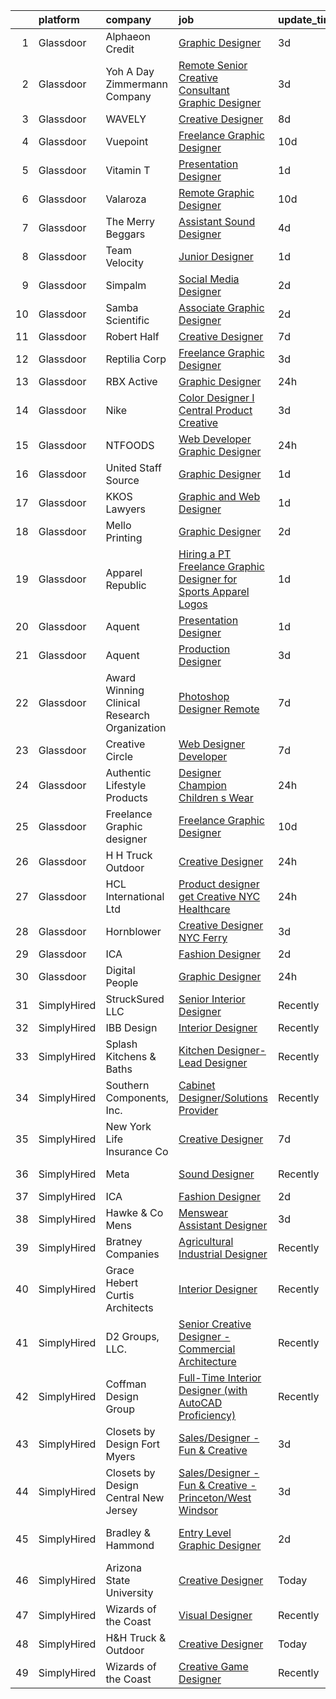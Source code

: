 

|    | platform    | company                                      | job                                                                                                                                                                                                                                                                                                                                                                                                                                                                                                                                                                                                                                                                                                                                                                                                                                                                                                                        | update_time   | location                   |
|---:|:------------|:---------------------------------------------|:---------------------------------------------------------------------------------------------------------------------------------------------------------------------------------------------------------------------------------------------------------------------------------------------------------------------------------------------------------------------------------------------------------------------------------------------------------------------------------------------------------------------------------------------------------------------------------------------------------------------------------------------------------------------------------------------------------------------------------------------------------------------------------------------------------------------------------------------------------------------------------------------------------------------------|:--------------|:---------------------------|
|  1 | Glassdoor   | Alphaeon Credit                              | [Graphic Designer](https://www.glassdoor.com/partner/jobListing.htm?pos=110&ao=1110586&s=58&guid=000001836e4a27c39b742d25424f981a&src=GD_JOB_AD&t=SR&vt=w&ea=1&cs=1_76259379&cb=1664002697527&jobListingId=1008151102778&cpc=654405A9B1E0A9F5&jrtk=3-0-1gdn4k9v0m6oq801-1gdn4k9vgg4ek800-abcd5ecee57e47db--6NYlbfkN0BnrYInERJ5Dx43upzuCJT-nQFJR1QZO1CzI9s0vUeUfJZWnSVwM6sTMepdAUS1r-9wI9vl2Ek6oP4dSSjjvie65ySAeIg1e3HzzAQLY8ZWgdJ6a5iEeQCfPiomXysthzUx8llpKf_VXs7LF-k3ViVgUgdRJd4MlhboPWphQFXeypCOREIRtirE0vFZV2gl14mGDg4Z0hoYk85kXMyqQcIU5VyA33aaiNcMp-Q6jlHrqI1Dy6sHLk9gH08EUfvEQNMApi_FRNcI6ZsYTH81Ng9_dUv6k8zXGTLCbugare_DR1yJLHaA-zyT7pEd3sTLeXGNjEHrUlNjh_s-HWxOzIgonS7uZiefo7Uh0Enp065UqCUSj0MpzMt9As5frG9_f5v-EJgS-v1ZBce5Z1Nb8EGzAlYXnoxaFvKWDkmCS65sHboI6-ARfrHIqCU8jD1yK_5bHQHx7861QXRgb1mgMBRyQHVt1oXm3jMx1LGeB8UX-V5DRYdrbZ9_cO33yayN2xI%3D)                                                                  | 3d            | Remote                     |
|  2 | Glassdoor   | Yoh  A Day   Zimmermann Company              | [Remote   Senior Creative Consultant   Graphic Designer](https://www.glassdoor.com/partner/jobListing.htm?pos=119&ao=1110586&s=58&guid=000001836e4a27c39b742d25424f981a&src=GD_JOB_AD&t=SR&vt=w&ea=1&cs=1_3c064007&cb=1664002697528&jobListingId=1008151880610&cpc=1CBFC3E34E2A31FF&jrtk=3-0-1gdn4k9v0m6oq801-1gdn4k9vgg4ek800-61194d1946350c59--6NYlbfkN0Ae6Qmv8rNb3d5rEsMPL_plhvilYeiJERi7JqghURwQ9bm7MqXbBAiykq53oyuhTfuPYlFhF8X6HgwUoDGD5iKS4fjS8TWcE70hAqwUpJTB_osxRYZdE8qLbHwYCLVKa0Gde-vuAU9X0tJ7h4cMg25Wo5UlslE5_CfpadBdrIqtpJ8zLxfAXfRKk-97YzxhbsyucQjlqMSxfmb36TlGHu_oGlHFpgnfXnF10OuSbDAmxpL5Y-mo7rfOFl4yxpOFdPapYmg5s9ch_Q88edsj-fjcI3DcamRqQiOjcVuIy6RdB3A5rssSAnyfztYREal0abXNru4OjijoxCqHYu-3_v_Mul4X14H4ezYeVfmlJgVULmlNe24nZGyJ4sLSW59S-6wjFcC5JRThRq2hc7x0wJDQkxaW3V2YeLXJe6n6aXMFZMfPjuJ5pS1VEwt6h2EX6AjmflQAvAihwe0QCJGKA8uDi55HJa3tKybba1MbI1B2sXo4KgXVUpyB)                                          | 3d            | Davidson, NC               |
|  3 | Glassdoor   | WAVELY                                       | [Creative Designer](https://www.glassdoor.com/partner/jobListing.htm?pos=108&ao=1110586&s=58&guid=000001836e4a27c39b742d25424f981a&src=GD_JOB_AD&t=SR&vt=w&ea=1&cs=1_98a27c6c&cb=1664002697527&jobListingId=1008142625068&cpc=280AB1FAEDD8D536&jrtk=3-0-1gdn4k9v0m6oq801-1gdn4k9vgg4ek800-737676f5c0154e20--6NYlbfkN0CFsUkZ6y3FSz-mlD6L7ejB8QaNpXOZA9zECJrBSE1jTBuhyi8Ho6Z4rULrzApPUifffnvidq19erh0reHKuG2LGc-PaRBg9_M0nqUEoXY92QLSLCyvHryPIiTvUUp5E52ygbl_J0t6Wlvg8176ui6xWQB72LXkP3TfZk74oz6EzRA-RHxjNBNckmwEB7dQDsUM4cUyyiPBwwhrnC3KlF4IDYp0v9_rNFMuihDOSBeiwSAH_sRxRA9wogV83b2esJhK2-GKTL20tOQD52J6Z94o62k_MyPXDU67zxH5PlsLkQGWt_Kf17yMLXuLxq1xumrbFZJOjgUnVtqtPzikFJ5v-UKdGrakE0WNLFaXsZf0An_zLCKlPj5OwW4hMhR33Daj62Tkj9mvRPxSXSFveQQwTscAvigw2MiAMy4_KYrAUWT2RzouZZRjguSMhT6SYFhXNRL3Ho03Vn4qRCloOt_VlUGZVJ3mG1yUg24fRzuGPcnO4xoTJ8VIQY7Xxx2RquXycefYzkIUUg%3D%3D)                                                   | 8d            | Palo Alto, CA              |
|  4 | Glassdoor   | Vuepoint                                     | [Freelance Graphic Designer](https://www.glassdoor.com/partner/jobListing.htm?pos=128&ao=1136043&s=58&guid=000001836e4a27c39b742d25424f981a&src=GD_JOB_AD&t=SR&vt=w&ea=1&cs=1_cf8eaa0a&cb=1664002697529&jobListingId=1008136844147&jrtk=3-0-1gdn4k9v0m6oq801-1gdn4k9vgg4ek800-1eaf2573db7a36bf-)                                                                                                                                                                                                                                                                                                                                                                                                                                                                                                                                                                                                                           | 10d           | Remote                     |
|  5 | Glassdoor   | Vitamin T                                    | [Presentation Designer](https://www.glassdoor.com/partner/jobListing.htm?pos=117&ao=1110586&s=58&guid=000001836e4a27c39b742d25424f981a&src=GD_JOB_AD&t=SR&vt=w&cs=1_47edada5&cb=1664002697528&jobListingId=1008157089997&cpc=F41FEAB56D215062&jrtk=3-0-1gdn4k9v0m6oq801-1gdn4k9vgg4ek800-88ad136f7768b99c--6NYlbfkN0DMrcEu7yrtATojKJA7cEzGQ3FdRGWLh0CZQInL4ECGI6k5tN82kdM0OKoro5eXmjoLzNe9gkEIrgTKY1E3bSTIM3ovJvv87yNKFO9HMFtQk3_CWubqNFgbT3tcq5jdSgIn5zfJypJ9INedF8YYdrfsmDZp4RHJ0HciHXk9O-fuWmKH6MrpJD3XT06tINw2qo_WXY3YglMM34D8pITGNFkv-GkLfw7LrXPxKtjXW1jdNMdl2DWLZ7bdzVbeMGZ8DhGDEUVyMoQWXrKjwE012MOxcmLFvdlm65uu_sjNPCVVSl1cDkG9jnYydVgtPVa806JKKLBtfZwqyIkFUtyBen3YyV9QVI4bp7iMiXlgYQnpfEYJPiG__m9k6g5Oy-oMaTsTISx9tjLkmZ0qdqsONHtbMz0GbiiLJ2do5ORWK8t35ziXV9DrnPBIQngs0rutKkE3X-kBFxRqdhlZwKtNAL2OSujqJUyJyqTYm6jmghPyGA%3D%3D)                                                                                    | 1d            | Remote                     |
|  6 | Glassdoor   | Valaroza                                     | [Remote Graphic Designer](https://www.glassdoor.com/partner/jobListing.htm?pos=104&ao=1110586&s=58&guid=000001836e4a27c39b742d25424f981a&src=GD_JOB_AD&t=SR&vt=w&ea=1&cs=1_1ca75ab3&cb=1664002697527&jobListingId=1008137095936&cpc=8795CF9063CD573D&jrtk=3-0-1gdn4k9v0m6oq801-1gdn4k9vgg4ek800-739c9d6a71a72283--6NYlbfkN0AtR68e5gWpPxoovZgA7Udo-dcymoK0NpHFMpIgh7LYz-pALWxTaWXT-7nX6wHhEykZksmTZ5JhukyEdmiwSHwtQSTcNlpGPnpfI2cuG4LXi6WsDZ_TSUR9qkC-NbKGV2ocO6SwTVsqb7RocpBRdKx9nQofAPWA0z0YUS-MicLQY3jgsOcE-GQkrx9SQBB4eBPCJ6BT9CoLUnXEFL6AfnJNuv6YMOjVYhoFgwXWHNMo9p0t-d0k1mSJ5J10ucRz9mkwCvqnD2NAPxh3oV0YMxNhoQHZfB5mzhCi5Epc_KyaGNCt0zXrKw1Xe6eyL7tlaCWnYK4NaSBeSgHgl9FBdHjodkbnAZq96PJJJAO0tobtxQXzQREGclrMhB3yQRYEQYV948fUElg5_aj6NRL2kH-pOPgT4No5kieW-Ra4Jm8hIHXLtkgCxPdmeva98D-W_ASwEBLPtTWqThDwNVSJ5EMr9PJnWX48B5kNE4-2n7mwP1_Vt7dl9LV_L1ZJ_8o8_zw%3D)                                                           | 10d           | Remote                     |
|  7 | Glassdoor   | The Merry Beggars                            | [Assistant Sound Designer](https://www.glassdoor.com/partner/jobListing.htm?pos=103&ao=1110586&s=58&guid=000001836e4a27c39b742d25424f981a&src=GD_JOB_AD&t=SR&vt=w&ea=1&cs=1_cedf3315&cb=1664002697527&jobListingId=1008149306143&cpc=F41FEAB56D215062&jrtk=3-0-1gdn4k9v0m6oq801-1gdn4k9vgg4ek800-04f00acba78acd55--6NYlbfkN0BBGG9LMNqL16EzDx9S3nKk4b6IwprgSJginr0DZD_oW3LpRtTNiygcE9IfHm5Gb9slpjT-UzFBGnIkfkE5vHD__58gsgAsgjAKlwWhzdKilxMWIOFSNG73XbKSiSbhgd5gieRThxTsLn8DF-uisYywGFmbEBQQBOKMw59W_wQHg9VqHqJ83qLbDEY5qqWKt8r2W7oREyQ_3ilsJWHyD3booSw4Sgqhjl1rmEUGrAjM7aWGn55bCkjEO9FbM4t6hrhGHgsCDPf6-KUAK2E4giBWobdGA2RUDeuUmhTD-h5qCsciSp5t3X_aNYS6u8Wnm6c3OfItSFqjABIZ3oNRbUERh0tOK5HqBmE9SvxAKcq_R0h9I4PeUKxLsgOo4lUoi7JlzlRWbyvxMhmmKbCjKl--lvsBXLGH8eYHKWIDe9c6DIJuBjByB_z18bLfGR3krhWTqni0MUBcdph4wLO-f3G6MmSXDPVuB7KCNJnC-AKjlUMBwIbUp01zLoKQq1pGTJo%3D)                                                          | 4d            | Remote                     |
|  8 | Glassdoor   | Team Velocity                                | [Junior Designer](https://www.glassdoor.com/partner/jobListing.htm?pos=125&ao=1136043&s=58&guid=000001836e4a27c39b742d25424f981a&src=GD_JOB_AD&t=SR&vt=w&ea=1&cs=1_79e2ee5d&cb=1664002697529&jobListingId=1008156664488&jrtk=3-0-1gdn4k9v0m6oq801-1gdn4k9vgg4ek800-158a96fec4a60011-)                                                                                                                                                                                                                                                                                                                                                                                                                                                                                                                                                                                                                                      | 1d            | Remote                     |
|  9 | Glassdoor   | Simpalm                                      | [Social Media Designer](https://www.glassdoor.com/partner/jobListing.htm?pos=120&ao=1110586&s=58&guid=000001836e4a27c39b742d25424f981a&src=GD_JOB_AD&t=SR&vt=w&cs=1_5afdd81a&cb=1664002697528&jobListingId=1008154093263&cpc=6FC5BA77C9A4CD78&jrtk=3-0-1gdn4k9v0m6oq801-1gdn4k9vgg4ek800-8033258d13b4f54a--6NYlbfkN0A5_CZTeAtz3kOtxEKT8EXy2wheS-5sh6-eDUvXGvBqHzlUF1AGTlUbyxKlbFF4E844SRTgHgMPu8KJtz7DIOuGXCAcIho7mbP7KiJebUZzKecYbHnXPLSweYvdGDLdpDb2yy11XeJIXAKSpb7xy560AiPtZ5llt2zy-ZvAJzCHgIXGJgSBQ_bS5uk6IPZjWJFBRtlX8gi46N65iyA2-gOk4bI156FZ5QoWQjxsHmvBOgmhDcKRI5d8rsoC37_Rmgt3qmZgPy5yRBGgO_HcMd1NHRACRl-HaghBsQJu8PN_AKDU8PSgaOxhPpdru4KO4Rpens0ODiQG8ZAG8Icvy3vCGZ4UuiyfmhZkzpjyUNv1htWh2HzhzwqHP-GzkOA4nM7b30kG_ZRih1OKAiyRMBNxZsclQ8hLLVVa4dGEwoO8EFLbosg2s2OZAjmgainQGV9h7c779Z-Jrj_3yWwk1Xgs2Wot4pTrCrdcmvmnIeLRalolUzkn3aHIglV3_00OWkumBAjccoobyF6qBrzM9dGOJZxgSPq7CWtk0abFvQdeG-36zvAUvqLz8BPt51jw1Mw%3D)  | 2d            | Remote                     |
| 10 | Glassdoor   | Samba Scientific                             | [Associate Graphic Designer](https://www.glassdoor.com/partner/jobListing.htm?pos=111&ao=1110586&s=58&guid=000001836e4a27c39b742d25424f981a&src=GD_JOB_AD&t=SR&vt=w&ea=1&cs=1_80caf309&cb=1664002697528&jobListingId=1008153758790&cpc=32EE424DE2B657EB&jrtk=3-0-1gdn4k9v0m6oq801-1gdn4k9vgg4ek800-122a8512618058d8--6NYlbfkN0B9r7Yfsmq1dEg5bJrWknERXzKBmO7UocWnp6Z50Xo8NzPq1eoKgHtnu-tYQIQxm2o_SrCwhlZdubjbRM-cBYG7X7k1MBmrVfR3OmyNLCl5MwVu7zlCd8Daf3sGi5GObRcLDgfINdOCMKivG9hACyrgIVx1_4TkBt7CqWI-cv3e6gfYqTMq0Jda98cvSBaY_z7GMyWTNEW3u-T76OcsJonHW5vM-4i9c5qHxnS08P28nFQP860V0as6lrtCvAh2NjqvALLauuk-P2BirjHmg04Cohi1P9XNfw85aw8Pc8o_v78WaFAndM9HU8pEANHEHEUczpAfwh7dOYlix6BmMP4HjR_5WX2w91qKDK_48HEE5wXUq63V59U-B9vM3nnlmyLkvXIe8PQn3-4f3a2TC3JT0Y7S6m-79_QAsIEuxxC1C9691H-1VDXZlwpAx7qAWjjCfYV_fZ4NUJTX9e8Kxg-jmjjI5RSO6EJhpRr4-aI8tSzzdKwKbQM-fvCX4AX06yxPlivMeqiZIA%3D%3D)                                          | 2d            | Remote                     |
| 11 | Glassdoor   | Robert Half                                  | [Creative Designer](https://www.glassdoor.com/partner/jobListing.htm?pos=118&ao=1110586&s=58&guid=000001836e4a27c39b742d25424f981a&src=GD_JOB_AD&t=SR&vt=w&ea=1&cs=1_e8509f5f&cb=1664002697528&jobListingId=1008145465086&cpc=FA84DF7EA1EC2398&jrtk=3-0-1gdn4k9v0m6oq801-1gdn4k9vgg4ek800-dd9eb1a10e487358--6NYlbfkN0CpzDdaQkua3np5pkmj49lKioZwmwxQ-yx5plwbYmV_My3ZZxK2JCK7y7YJJGYa-f5aOOQ1xL93J6HykvCjSRdpge20ISzulRd3OVaupE7j4p2G_Ol_Wtu8UwbdzWWCPJ1cvV2jPKjUmtA-PoEijgl_sIEe14uQBhH9KdIn0EfHgDB7OWE3RJORiCyK5KnMpAxiLU-hds6P3nk_ry7ieYEC2cNKn-uKnEIZknmOzglq7aoPOF6spHef0wADBX2S0KHtnxPzrCXxrULv7cWxDRPKd-Csgo1awVUyZuMAQ745Jdl0vv2TPHTnDDpeZ9AzxJnJz37p14mBOx2brcCZIZ6pGd5oXrPTOjxT1Pyso7VlZQfOTTpcU_r16kEsjXD6auCOkFGZ4an7XjqXD0tPR3qerzqRRnUo6rigAndhBTwbbGGUPVumsxnDNLyvzJZPqawDUK5-zAnWWpUXcbfU2dTIfxFoF0kk0Eo4zvhz73CCkpJCEHn8x9YElFgqLgaiN84V8WihFhrjCCAfyl0yl7vVm1T3heHJf63fgYRqgW4V28tmLkYjQCxvc0zHzI_asMs%3D) | 7d            | Duluth, GA                 |
| 12 | Glassdoor   | Reptilia Corp                                | [Freelance Graphic Designer](https://www.glassdoor.com/partner/jobListing.htm?pos=107&ao=1110586&s=58&guid=000001836e4a27c39b742d25424f981a&src=GD_JOB_AD&t=SR&vt=w&ea=1&cs=1_cda44e06&cb=1664002697527&jobListingId=1008151622516&cpc=6A22310A23505C64&jrtk=3-0-1gdn4k9v0m6oq801-1gdn4k9vgg4ek800-798b90cfdda044eb--6NYlbfkN0Dx3r3E47sSe5bB3PIy1uzBZvlB7xy2NhfhZMlxQTsxrAM8lLPxNGOO8SMxMs4WxP4ak8ZL86YV04VhKm7n4N9MZbw_W744X1YKNyFx9KSLIVBN4rzDRrLQH2pHpabi4vD_pGBGVCJwFYEpR5hpQG0514znZFrG3fUa4HO9GcDdlUcjgdqCpkGcmXIMSeaEFKl5TRutGkxJIpQEBH9uxMHocPMwsyX8FerJIpMYNlg9-Uk8wWGWr2gEazJ8wihJ1MB0NRgCn5dVjtXaZZkg-CYfiayUmRj_axJ3h4ElXFt2uqUDpzkOebY_v9wtXugppOuvRGWmFGzh7_bknUlsb2hHC7xn6G46MjmdrblnR2ST4JlV2KqYMM-LKvdVKKyztkIAkd9Kyi44qFolk_mr5fWJDmr7OdHxyBhWdQE96WXdk_LcNnGmivjVSs-gI5v4xIiIiln32mdxSG0lrDwlf-GVriNDKe-QTpgWd7JowikOGc2KReM7zHO-B7V7KGinGg7d0ecKUKT25g%3D%3D)                                          | 3d            | Hillsborough, NC           |
| 13 | Glassdoor   | RBX Active                                   | [Graphic Designer](https://www.glassdoor.com/partner/jobListing.htm?pos=109&ao=1110586&s=58&guid=000001836e4a27c39b742d25424f981a&src=GD_JOB_AD&t=SR&vt=w&ea=1&cs=1_eabbe051&cb=1664002697527&jobListingId=1008158214548&cpc=F17331D9BECC482A&jrtk=3-0-1gdn4k9v0m6oq801-1gdn4k9vgg4ek800-11ee68c78bc4dabb--6NYlbfkN0AZvhOkyAhBdk5de4Z0mdPYLhvhL4eVWkjtXgH2Go7PuB2PCcyCTWBkulzMGXqeyC5CCXnzDcknSTuJ9_8HCnmOl_vHzSr-Lg9bH_6uhCpGsu5kyviSmhYY6rJouBs_btzlMoGvwqknmPRYlPqt2dwM3_R2H92pL22H6jUfJyUun9SK_MO3CpX83xMvNLc-ypvC346s0oo6pG6HryD2L4kbZikCWZmJRk0E4fy4trOcOiCgp0d-01aalu2u9xtPEwmC6NDZxaNkQ5CXje9Xf0n80c-9w7T7FW_0i1ZuPW3tR3738N8KrqJ6cXSOpU8Z-gRIWELAISJf4gedFrdXMWU6vuvR9Fm_x31d8BqGiGj-vvWDDowuxA9HEGlkwq_6f8TPoyrn7G3EPD9Fw4_ji50Ajl5bWit3k79Zwc-Xb0M65UkZkGnwnX5Cgxiv8GpCuGVxpLEQx_HqDERaImcebnA1Ahz5Lsa3M2nRCb1FLonIk92EWL0J03HWO1gcReWfFC-3XeM5IOk5lA%3D%3D)                                                    | 24h           | Remote                     |
| 14 | Glassdoor   | Nike                                         | [Color Designer I  Central Product Creative](https://www.glassdoor.com/partner/jobListing.htm?pos=129&ao=1136043&s=58&guid=000001836e4a27c39b742d25424f981a&src=GD_JOB_AD&t=SR&vt=w&cs=1_a456dd53&cb=1664002697529&jobListingId=1008152116918&jrtk=3-0-1gdn4k9v0m6oq801-1gdn4k9vgg4ek800-7474620be67fff35-)                                                                                                                                                                                                                                                                                                                                                                                                                                                                                                                                                                                                                | 3d            | Beaverton, OR              |
| 15 | Glassdoor   | NTFOODS                                      | [Web Developer Graphic Designer](https://www.glassdoor.com/partner/jobListing.htm?pos=114&ao=1110586&s=58&guid=000001836e4a27c39b742d25424f981a&src=GD_JOB_AD&t=SR&vt=w&ea=1&cs=1_adcc7689&cb=1664002697528&jobListingId=1008158473502&cpc=F41FEAB56D215062&jrtk=3-0-1gdn4k9v0m6oq801-1gdn4k9vgg4ek800-fe38243d77069748--6NYlbfkN0AdfXZJl0GGXUSalzVGUWVSLKSqBOtgqDvQLIDRjNDC3sXSD2pGaliFmJwsem2D-NEY6zdgv8Vut9ykzrzubb2RSXGbFBr2vSgQTa8WgPxDwYq6Wpsix0WuVBWG_wAift98Al_YAJFUCfIX4perZgCFJ92WXvPYwrdPuM7VE_DVa2q313uR2JO5oCn_BB-Lv70eciT9V7MaPEKb95zBXEj3RvWx8H6hvlJTgtdNxk1cP_K8k6ngdZSgF9gjO8-hyCxgODA4ugtwJmR-FR9wD2XBJ1FuafRBtCVUwVCO3urFutjdsSRZc8vsKEOYhj50ACVVz83D2JytdF1WFYGyVOKa1G-fbrdzOmN3NUyB7l1l0-wqESBfjPkf8mGo6IJo_dNGtmz--COwvc4aI0BdFEuLUzFG_9fhwi_iBn_5loCf-n3UNcAQ56_nkADsVyA65NVcO_u--GHkgtfb7ap31txHbyRa91PkV1KL4qhY61ynMg2nwQ2g8pYRagMkgsT1z6E%3D)                                                    | 24h           | Remote                     |
| 16 | Glassdoor   | United Staff Source                          | [Graphic Designer](https://www.glassdoor.com/partner/jobListing.htm?pos=127&ao=1136043&s=58&guid=000001836e4a27c39b742d25424f981a&src=GD_JOB_AD&t=SR&vt=w&ea=1&cs=1_06d63660&cb=1664002697529&jobListingId=1008156991757&jrtk=3-0-1gdn4k9v0m6oq801-1gdn4k9vgg4ek800-40e59f1ebebe8011-)                                                                                                                                                                                                                                                                                                                                                                                                                                                                                                                                                                                                                                     | 1d            | Remote                     |
| 17 | Glassdoor   | KKOS Lawyers                                 | [Graphic and Web Designer](https://www.glassdoor.com/partner/jobListing.htm?pos=105&ao=1110586&s=58&guid=000001836e4a27c39b742d25424f981a&src=GD_JOB_AD&t=SR&vt=w&ea=1&cs=1_4f6985ea&cb=1664002697527&jobListingId=1008156708962&cpc=275B60D2C545FCD5&jrtk=3-0-1gdn4k9v0m6oq801-1gdn4k9vgg4ek800-0051b1f320cd5879--6NYlbfkN0Af7IH--f52cTUDwFMUanxXcd3NiV5wYJyzlyk1G5yREQF66bFL11wAMJVeZaPZgSlG7MkKBiwwk7ZmpbrlzA2qPHqMBl7J-qVvRkxprxlKQO9ReEtsH6Zdm1nhDNwF6UexMlj2yyKLY4utZv2c-AqBNBXktaLDc_I2Ol9WJBwjnXRdIvrsqcIM5nT0f-9n5HeI7ATy64hxGwHJMlJBeG96VmhWhXmk7Toghv-fFtZQUnXwBNCkAoE0O3XwfLQHv_TnHrD-DGIrB7VVXD5q6Gc8MDoMcYr0ns7m9EyONnWjJ1M6EXrLbPhGXX80Ok4bhTltd84kTci9ikvfkNi46pngxYQkqoBpz5aRDh97Tr-Ell03Lb5s7ZhO_mfiHZ95CjB8CYTKGtJ4mTCumyeiTObniOEHA352sEJQINcBDHLtEpEV8iepL5GpGrI5A7NSjTHUcsmFlhFmNupi3qe0OLC9h0EWnCorg_YyjIR4OLxEnUNlYB4C6BPhFYOKKUSHj3opwGRiu0d9FrosL5p7IId8)                                        | 1d            | Rexburg, ID                |
| 18 | Glassdoor   | Mello Printing                               | [Graphic Designer](https://www.glassdoor.com/partner/jobListing.htm?pos=126&ao=1136043&s=58&guid=000001836e4a27c39b742d25424f981a&src=GD_JOB_AD&t=SR&vt=w&ea=1&cs=1_100558ae&cb=1664002697529&jobListingId=1008154287181&jrtk=3-0-1gdn4k9v0m6oq801-1gdn4k9vgg4ek800-dc7f0fc16ce5dd56-)                                                                                                                                                                                                                                                                                                                                                                                                                                                                                                                                                                                                                                     | 2d            | Remote                     |
| 19 | Glassdoor   | Apparel Republic                             | [Hiring a PT Freelance Graphic Designer for Sports Apparel Logos](https://www.glassdoor.com/partner/jobListing.htm?pos=124&ao=1136043&s=58&guid=000001836e4a27c39b742d25424f981a&src=GD_JOB_AD&t=SR&vt=w&ea=1&cs=1_05b353d9&cb=1664002697529&jobListingId=1008156650286&jrtk=3-0-1gdn4k9v0m6oq801-1gdn4k9vgg4ek800-76bf0e28036df4b1-)                                                                                                                                                                                                                                                                                                                                                                                                                                                                                                                                                                                      | 1d            | Remote                     |
| 20 | Glassdoor   | Aquent                                       | [Presentation Designer](https://www.glassdoor.com/partner/jobListing.htm?pos=115&ao=1110586&s=58&guid=000001836e4a27c39b742d25424f981a&src=GD_JOB_AD&t=SR&vt=w&cs=1_8beb082b&cb=1664002697528&jobListingId=1008157164735&cpc=9908D8D4413DBB8A&jrtk=3-0-1gdn4k9v0m6oq801-1gdn4k9vgg4ek800-93243c958a08c44e--6NYlbfkN0DMrcEu7yrtATojKJA7cEzGQ3FdRGWLh0CZQInL4ECGI9gD0Wolx9R2EDT7B77c2cTd71nsFwcUMF8InWsKrz8kmqPnFI3nwXGeUR0o7SnSTQ2t5zyD5S_rE-Mdwqijl3Ss5cFEvy_po0wEIawymqV0imnt1dV1lA8nwwkq2vMGDeOL0SKx8FRZAkcrBQGZoE9iHUeFLTxjeYuBEe7u8F8Y5YrZ9boJiToDk186j1h0oLrny1XV8STH64QCsMHmubusNzNZidymHJrTVq4o2QdrIal2-b8YGdBo7tQP2gNWeeRMeXDgzRcshwYDJTnLW6ogtBfoon9S9X01rFtO7xEVMniVi4IoinGMutwHclwGdfcKGAwxNnMXIQdzDJ6jbn7Ka_kNG4dix5Z9ogJ2CM6F9pwBwGQM7G91X5hwVFTezXYt0n-1YhxVnr36X6Tk0Sx8k5OFnTWTbLu2Pbgayj8rcqdKJo7OEuY%3D)                                                                                                  | 1d            | Remote                     |
| 21 | Glassdoor   | Aquent                                       | [Production Designer](https://www.glassdoor.com/partner/jobListing.htm?pos=123&ao=1110586&s=58&guid=000001836e4a27c39b742d25424f981a&src=GD_JOB_AD&t=SR&vt=w&cs=1_ca5c970d&cb=1664002697529&jobListingId=1008151883837&cpc=3BA4CE39D5B5DEF5&jrtk=3-0-1gdn4k9v0m6oq801-1gdn4k9vgg4ek800-c69412f069b1c3a4--6NYlbfkN0DMrcEu7yrtATojKJA7cEzGQ3FdRGWLh0CZQInL4ECGI9gD0Wolx9R2v-Aex0-GK07cSBnfUszu2AnxXsaov5wo0PeZCktc3L4CZdHUG1NVHS9Er70McKiHNKo-he96JT-DXwKhOjlc4NEpKmyrclVB-hE73loopn7C9d7UaIKlVFmyneAd3WCoiL5uXD2vZvHULGTvXH64sTsx5YTUD_ZBHGLJX7uGs9WaNDZgSJWzu4bhE7CL9ovVk3tzk0dETMTAJ2SaxPeO0QgZ6KmduTSCSXuznrLjSNIw3HBi94_DC375T6rGRSHYHm_YepNDZY1wfLHnrhEdWsYVxkC7Zty--wLrZ-RpbQJ4GGlye6JeSL7Y24_VTBIs7PpMbXKpAuTFc8MQurBNz1-y8gi87NsbCGZKA82Lp-Ik8g-IUxlWEoCDqY-FaNYMp5LucpjxFX6yzcddqm_RIg%3D%3D)                                                                                                                      | 3d            | Boston, MA                 |
| 22 | Glassdoor   | Award Winning Clinical Research Organization | [Photoshop Designer   Remote](https://www.glassdoor.com/partner/jobListing.htm?pos=106&ao=1110586&s=58&guid=000001836e4a27c39b742d25424f981a&src=GD_JOB_AD&t=SR&vt=w&ea=1&cs=1_28e69e80&cb=1664002697527&jobListingId=1008144475055&cpc=F17331D9BECC482A&jrtk=3-0-1gdn4k9v0m6oq801-1gdn4k9vgg4ek800-408acba2c8c62e7a--6NYlbfkN0AFCFO55fpwWo6oa9JKI3JcI2oWVPcccBj9Y6s5O2226Dvh15T1RmiKUF6Bkk2Tk4Z7BPQqCa54-e064Id8IzH-IWzj5_pJAzwqp1oR83P9plMbnmddAKZul6IIHzOn2_DJQREza9zEew-mX-MVDNw2Oq34c8u_ibHHSjmigu81FZv_cOnB6PCrwTPxMudVulXi3258XfUkDWvzsLgiLh6IX_kkvlNc13kx3O3loyRUe2LQP4lpCfbzJPYPNPKgxPPdI7trBD5l3Os5xQPB-GNetlsV1wMujDYBm1Gy2PEwjMISEdq5A0DwydiqCuDQBLLSHcfuuGDxZZ_CT3PO1Wkrr6h2iyq2Mwa7su9VndjwkQ_gBApxYNz3dVs5eQ9FjouRXQjo6ehqZFQpwKB8MVn1aT4SmFZ7_C1e7qzjSrJGNUyOOZJpxYXCdD1Qv29y3VB2YwPbcGk7mK0OOY_V5xRfQgTbm6ZO0O6pCypt3tqB1FPuzABmmy78--al1NetwOCezo9tcXKZf7ciHyaMapLO)                                     | 7d            | Remote                     |
| 23 | Glassdoor   | Creative Circle                              | [Web Designer   Developer](https://www.glassdoor.com/partner/jobListing.htm?pos=122&ao=1110586&s=58&guid=000001836e4a27c39b742d25424f981a&src=GD_JOB_AD&t=SR&vt=w&cs=1_09a739bf&cb=1664002697529&jobListingId=1008144518073&cpc=FAE5E775D180B2FB&jrtk=3-0-1gdn4k9v0m6oq801-1gdn4k9vgg4ek800-509f68923e5c071b--6NYlbfkN0BPwlZa85gbT4Q3XYQoU_uQn0Qmw9zd_9UNfmcwtqAVud1yvyq1Z4UAlx1bxhDUi3IylK4O56pvEW6nbq40hYO2z1Zqn6T_tUYXwOh7VB0bbJVVxeqDOCJla6Nk70emjPvRumMlH-6lYRvkogN5p-649NG-Yh8cwCHV7E95Ji0fYGUSiAcjs5wnZC8l7LvNg5DpcTjcMId2L-lkrPwibzEa2yBpJZdfIPNs9Y9WlBoaW5PwSEAJRn62FjqySsg2YdKKcuCJqfp_9zc8Vq2jFQjPnrLlppa5oqAunG_q6ElFexuau62vkTh7znzduSPlLiEZuZ9qYAd56sW0omMuH8DdZuAIUfTkAgIyXQipxHlCp0h_cTFBmw1vwy12jHPkfcBLSiKEqLX7zB4mRSpSNEx_B-f8h4ieMAsZltKr1UzgZ-BA9xarjAI4kTguaypnJ539kiGbBKLfv2iF4pjh4GSUIdxAEZRX2zjGHleaH6c_uY_FZw_NDCenH3FWjuQHsDU_Mup7D7N1Q1DJpvuI34gT)                                             | 7d            | Irving, TX                 |
| 24 | Glassdoor   | Authentic Lifestyle Products                 | [Designer  Champion Children s Wear](https://www.glassdoor.com/partner/jobListing.htm?pos=112&ao=1110586&s=58&guid=000001836e4a27c39b742d25424f981a&src=GD_JOB_AD&t=SR&vt=w&ea=1&cs=1_f39e3344&cb=1664002697528&jobListingId=1008158742912&cpc=C891152315FA1AD8&jrtk=3-0-1gdn4k9v0m6oq801-1gdn4k9vgg4ek800-1d10e5a2c2da5a8b--6NYlbfkN0DfhRLDY5E7BVY3xhBTAobuSaZ3WR2SqAJ-w4NHeQGDZ8CKtdIif9OeuCgGgVwm51RLInvSbuzIuftUXQv1wjtkt7TKmliuWnfwrKtoL__JGgz4jxcRPf4P-Q-FJZmT4YWoYLBvXrVNhz_2NMSXBnYzLrjzQshXc0mXqrirgorzapmvhi3nYKguyQvY2pzLJ6kFn-ALZcuwc28ys5WK_pPYG1Hj8uj5lwHbaDkj10hm6nLf4WMopXYrdIirFAAlyNaTQDCUieAqXzvFpvLvKQwOUKCztbgSnS3vCn_tlQdA0-yTsDglFabzbiKkHU-mn2ZPAFhxjidARYsOiqV2rCy_l7hbZ0ioVeTzkTwwDyKFAvRn2A9iIbo-9n30N1u0xTcmq-Sef3xPFJPDz8UTPyf2aouJ676LbrcWXXG49wd9vS-1C15C6eEuq27lcQXYPXIG0z750_nCrD_pmi5oO_kxQwAlXIrTrc44s1g1dbcTim7XvQtH8gRbOG-y_KkHlagRpMURlwMm6A%3D%3D)                                  | 24h           | New York, NY               |
| 25 | Glassdoor   | Freelance Graphic designer                   | [Freelance Graphic Designer](https://www.glassdoor.com/partner/jobListing.htm?pos=113&ao=1110586&s=58&guid=000001836e4a27c39b742d25424f981a&src=GD_JOB_AD&t=SR&vt=w&ea=1&cs=1_da657e1d&cb=1664002697528&jobListingId=1008136219126&cpc=32EE424DE2B657EB&jrtk=3-0-1gdn4k9v0m6oq801-1gdn4k9vgg4ek800-9127ec95331c808e--6NYlbfkN0A3us1cpekpLUJeyICDXy5AkA-K3JRDDdBJ2wnw_4a2uaNrzkJsNavZz7iGqJKhOP_LqMPtys_-41LjEPywQx0S6Dx6qi4OgiiTbZagQ1yZRc6BLsurRhavCzR6IovJNHtSn821F_JcSasJcgNfis7uCls1mtswnsxar1Zv2XnwB3mH3MwKdbD49D0GAxasaqEgIgOBcgvGPjUVrhZuiEm0B0T3W98HfGN8C2KgxDdHnSTDofDBfdS_eiP6bstWrEDtHpEd5Nne3nwUjfMFawjYyjdM2eswfI4AkzXxt0cQBQflvfrEsSA5M_uG39COrpmCT_v_nNbKt6ob43Z7kzIvonKRUlye3ybbp5sqvaxhhTZDB2MNne2p-5FetgFO-w-OUBZbJwi7sAkxwxI-83CCx08qGGS7QUnuLOlWWjRDBUKM9xZzYE_Z65Y96y_HHOE_BEkzhYwZoeImNfeW7JiQ3MOshwD6A4LoEggEsa1ml215dc8-wIjaN_m7ip3lYzfCMGsDAIJG9A%3D%3D)                                          | 10d           | Austin, TX                 |
| 26 | Glassdoor   | H H Truck   Outdoor                          | [Creative Designer](https://www.glassdoor.com/partner/jobListing.htm?pos=102&ao=1110586&s=58&guid=000001836e4a27c39b742d25424f981a&src=GD_JOB_AD&t=SR&vt=w&ea=1&cs=1_a6002334&cb=1664002697526&jobListingId=1008157876498&cpc=444700D72F2ECBCE&jrtk=3-0-1gdn4k9v0m6oq801-1gdn4k9vgg4ek800-e375e7408adc876d--6NYlbfkN0CDR4zkDhRW7diaCrC_2C57pQ1jKo9EyrUb01LXFZN9vsL3AUW36qVINpwO9EC7BMjugWILu_enhrtjyNkL9VuWdm2je39S9uEgzfCIyih510xzMaumPSHT8qvL0wfsvszfRTsGXbPQ9RfUSeDohXQtso2kUNP4DHv8mQaAHqOBbgLPbGLqoWgOlxzwcx3x9-iSvB0R8F_iaYXfByyzqKyGxLrTSYtgGVbWIKvggyTmidDi2NG_NrhUGiO41eJXpo3Z49VeGM8I9OT1N-mDy3FB7G8DH1PUcXZl31tO50_SPwu5OQZlpU2LYg55C3T0VLOrV6p_18GVek56l39zuflFZn5ebyK9bPnC_hZ3nDwbZmjFWGRr7xy-KxA-oOpnkUhuId6IaQ-kpaZRHx7_G05XkmFzcDRRS30v5mt874mkF2sUpI-080ytPEiex_qS2bHQ0JDi-O11Jo-32nNCXWxrCAntcpqAZ14hDcnW3hc6l6-IQMJ_RUQPgKMJmkrwz3ObqykOLBk7U9fDl9jvtH52)                                               | 24h           | Calera, AL                 |
| 27 | Glassdoor   | HCL International Ltd                        | [Product designer  get Creative  NYC Healthcare](https://www.glassdoor.com/partner/jobListing.htm?pos=116&ao=1110586&s=58&guid=000001836e4a27c39b742d25424f981a&src=GD_JOB_AD&t=SR&vt=w&ea=1&cs=1_94c10ec7&cb=1664002697528&jobListingId=1008158146384&cpc=0FE1F5EA2BC84A01&jrtk=3-0-1gdn4k9v0m6oq801-1gdn4k9vgg4ek800-e2371f4c2ac43b56--6NYlbfkN0D3jGdL6mv0Hk6BS5xDLgvZbJX9cbUPi0siUh4tgBW5p3kis7GXksUsF28BpWs4woFJoDHkyx0hNbCfP4bDhhcGpsgC_IB3O3oSGbJYBJjEfmfi7WrGWoV7T3ZOWDQljUQTLQhcdqPlPMFnb96lw5slYfE51oQjIyCBMv7MPdGmQBZEsKJQhCiRShLWb31SpJku9MQxUJEXUhP7KMFKBcNHwlxhO1WPB9tgE85PcKF2sxfU7KJSTAoypK0chnHE7bLghawhpciVyAEsOKKQ4fbYbWyRyRyYt1_HSCYpiBhpiVOnAsoS0uhzxjl8JP4G2IGWHG_62uhOuwA4ebkB-xe4r6YMWgLF881vGiQQBtSKLbyWneoiVEGKxX2fkXVM4EZ0-Cstk3C5oogBRa3z_uaY3EsT8cr3nKy8g6fOQy6vyWd8c9jTsDIV2TW75PRKUyike1xjmAoEUg1NGZdqPOJVREALr8SGcdFTb3GY-ZnkKEHF-nx2RrgB_dp2Ayy2PWRWMR7heBT-BQ%3D%3D)                      | 24h           | Remote                     |
| 28 | Glassdoor   | Hornblower                                   | [Creative Designer   NYC Ferry](https://www.glassdoor.com/partner/jobListing.htm?pos=130&ao=1136043&s=58&guid=000001836e4a27c39b742d25424f981a&src=GD_JOB_AD&t=SR&vt=w&ea=1&cs=1_7314e77a&cb=1664002697529&jobListingId=1008151579705&jrtk=3-0-1gdn4k9v0m6oq801-1gdn4k9vgg4ek800-a544e79cb48855dc-)                                                                                                                                                                                                                                                                                                                                                                                                                                                                                                                                                                                                                        | 3d            | Brooklyn, NY               |
| 29 | Glassdoor   | ICA                                          | [Fashion Designer](https://www.glassdoor.com/partner/jobListing.htm?pos=101&ao=1110586&s=58&guid=000001836e4a27c39b742d25424f981a&src=GD_JOB_AD&t=SR&vt=w&ea=1&cs=1_83b1886b&cb=1664002697526&jobListingId=1008153733473&cpc=ABD31432EBADCA3A&jrtk=3-0-1gdn4k9v0m6oq801-1gdn4k9vgg4ek800-677ed6c51d0031d5--6NYlbfkN0DLxniXb9xd09bch3T7EymxCrgj1jiT2kSu__xrmi42oF4aisnIAhd1At2uUbIr6pYX9Y1vTlWS5KbkHj2efq6mPga5na8x-2o1Ntv-3M0846GHc5WH25FuJMojk1uxyJutgAZPk8L4x6YGnPxTBygKz66drBkgLbnfLw1Aza4lLvV4uOkQ_mV9NmKFRoweB4irZCEmHGVrvj5CGybWfPbKwWFSfzahBYOMZuVuuTdGe8GOj_pPpMIygbUeSaiQ-uqw4Qdlmyj2G9FsNXhqkAqhjcwYITYyV0vxkWqhL8jJobqT3h4oDlnYf5IjDiE-dBM-EjpsUrA1bJN3YKCB6No3bbOMjmL7yrXNOHBXv7zdq4lmHYsYzjGrkMJVnY-CIv-L8H7HH3eiDpwV4jg1-CB2aq92ED8IAkqQH5Ie3IjSF2EptztAfH1xiqNKXBn_-nb7elxU4eG5bZuY7KJSBYbdaNPe2xrkXvi8HsiaIvMqW2gypUYxTrr2Vahw5F6QjwC7inVN9JyusA%3D%3D)                                                    | 2d            | Monsey, NY                 |
| 30 | Glassdoor   | Digital People                               | [Graphic Designer](https://www.glassdoor.com/partner/jobListing.htm?pos=121&ao=1110586&s=58&guid=000001836e4a27c39b742d25424f981a&src=GD_JOB_AD&t=SR&vt=w&ea=1&cs=1_27b6cb66&cb=1664002697529&jobListingId=1008158773567&cpc=F41FEAB56D215062&jrtk=3-0-1gdn4k9v0m6oq801-1gdn4k9vgg4ek800-79d8fb2332ef6959--6NYlbfkN0CQRQ3eiV4YWjrRS1ho7HVQ9JO8v6Fb3eU0yDOJbdOiEoxcbMbAZ5AqIhvJgyRVJMaz-gCV4xluWKrZp38_Jq7EH9mqDZCyqFRuWpHqcu_8hemZ263USqJ0NjPoq5ibG-2ev2BPSTAOLWhIdjAAmmvHPmRbDUxsbH5aR-FkTKg7BwoZXuJVSbj3ZntRdCmCzyvPf1LtKyMGIEPKMNzYx-GyKxhPjky-QhGUwM8oSDC0lfESSyVZHrmq0_u57fXtwpLJSanHE9ethtPLGXJqrs9SkAqBYtw5cginC_0576z46oeRMqjNQBWb_G90XqehKbO2oTDjCbsF_iiR1v6A9UTGsjFE_-vFzfyQzg_6vLlwy8yDKkJMY14ftheK69h3k14cPZOuA97uCioVWlDokXW33KIIk4bqfDCiQDeUAMijFrAaX72V7zZGrNVjD7m0NjGRIWDFvKCFFXAn1E3EMOm7jap_BiaWq8HxLzDBAAc2LEi_x0mG78VsF38uT8bZT63bFUVqpTAWtOOeS0oysUj_)                                                | 24h           | New York, NY               |
| 31 | SimplyHired | StruckSured LLC                              | [Senior Interior Designer](https://www.simplyhired.com/job/xA4oXDNQAtjFEKZbHbKCohF2UYGnbPhbzc4KRtGgkJGmFgFsisxLlA?q=creative+designer)                                                                                                                                                                                                                                                                                                                                                                                                                                                                                                                                                                                                                                                                                                                                                                                     | Recently      | Hood River, OR             |
| 32 | SimplyHired | IBB Design                                   | [Interior Designer](https://www.simplyhired.com/job/Rdk5lj4vZ0N37avyB77ES0GnmiSA13eEZoH4yuSicvNQMvvSYOBSUA?q=creative+designer)                                                                                                                                                                                                                                                                                                                                                                                                                                                                                                                                                                                                                                                                                                                                                                                            | Recently      | Frisco, TX                 |
| 33 | SimplyHired | Splash Kitchens & Baths                      | [Kitchen Designer- Lead Designer](https://www.simplyhired.com/job/fPv7Ua_4JXp80YGFWaTpmb2FODgzMF8U9DE4TyFAlnIGQ2NBiHz8aw?q=creative+designer)                                                                                                                                                                                                                                                                                                                                                                                                                                                                                                                                                                                                                                                                                                                                                                              | Recently      | LaGrange, GA               |
| 34 | SimplyHired | Southern Components, Inc.                    | [Cabinet Designer/Solutions Provider](https://www.simplyhired.com/job/Tk1dAiLniaa6dR0oIeWU0KDAcfpp0XhRwt1HuRNRG0cfZsiFFXKn7w?q=creative+designer)                                                                                                                                                                                                                                                                                                                                                                                                                                                                                                                                                                                                                                                                                                                                                                          | Recently      | Saint Simons Island, GA    |
| 35 | SimplyHired | New York Life Insurance Co                   | [Creative Designer](https://www.simplyhired.com/job/iEHvAmjvQAVUMPx3IAR-te7JZlAbSbK8rHRNQ2iTmIF-lmcWvZdRIA?q=creative+designer)                                                                                                                                                                                                                                                                                                                                                                                                                                                                                                                                                                                                                                                                                                                                                                                            | 7d            | Pennsylvania               |
| 36 | SimplyHired | Meta                                         | [Sound Designer](https://www.simplyhired.com/job/B9jC5ZTtxgxvAo0pHZYEFQSV4L3HIbn0ieWkkGRZxYJtVOoKOsaAXg?q=creative+designer)                                                                                                                                                                                                                                                                                                                                                                                                                                                                                                                                                                                                                                                                                                                                                                                               | Recently      | Remote +3 locations        |
| 37 | SimplyHired | ICA                                          | [Fashion Designer](https://www.simplyhired.com/job/YYYhyT93ZtO6fmbudCRMvYPxGkUEFrkEni_S6R1OUko2uXmA5NVXVw?q=creative+designer)                                                                                                                                                                                                                                                                                                                                                                                                                                                                                                                                                                                                                                                                                                                                                                                             | 2d            | Monsey, NY                 |
| 38 | SimplyHired | Hawke & Co Mens                              | [Menswear Assistant Designer](https://www.simplyhired.com/job/sH6Si4YYh5YfqsufXZv6yydlP_ECG-iq66QQnF0obu8RVQ-BTCcBcQ?q=creative+designer)                                                                                                                                                                                                                                                                                                                                                                                                                                                                                                                                                                                                                                                                                                                                                                                  | 3d            | New York State             |
| 39 | SimplyHired | Bratney Companies                            | [Agricultural Industrial Designer](https://www.simplyhired.com/job/Mumz6KfYzwl0Qf-6YYgrNMk_LNtPebzQLCSf-QYmA_szeaNtgnq67Q?q=creative+designer)                                                                                                                                                                                                                                                                                                                                                                                                                                                                                                                                                                                                                                                                                                                                                                             | Recently      | Des Moines, IA             |
| 40 | SimplyHired | Grace Hebert Curtis Architects               | [Interior Designer](https://www.simplyhired.com/job/P4uYYbTk44YufM37BPFLKpQnRPhgT-TJJnBVKOfPULdXvverRsfOJA?q=creative+designer)                                                                                                                                                                                                                                                                                                                                                                                                                                                                                                                                                                                                                                                                                                                                                                                            | Recently      | New Orleans, LA            |
| 41 | SimplyHired | D2 Groups, LLC.                              | [Senior Creative Designer - Commercial Architecture](https://www.simplyhired.com/job/Yzphuvu4v4KIeGAg97r-GC4K2aaGuq7WuIAfSSpOBYl9P_dmzDtnLw?q=creative+designer)                                                                                                                                                                                                                                                                                                                                                                                                                                                                                                                                                                                                                                                                                                                                                           | Recently      | King of Prussia, PA        |
| 42 | SimplyHired | Coffman Design Group                         | [Full-Time Interior Designer (with AutoCAD Proficiency)](https://www.simplyhired.com/job/Xx7hJsbn6OIObeoohRD70Y4VdH0y_sC279UDSdlsem1MGWNh8Uj_rg?q=creative+designer)                                                                                                                                                                                                                                                                                                                                                                                                                                                                                                                                                                                                                                                                                                                                                       | Recently      | Naples, FL                 |
| 43 | SimplyHired | Closets by Design Fort Myers                 | [Sales/Designer - Fun & Creative](https://www.simplyhired.com/job/tAyjiCnvT9MHr3qdZ9mfg7Yk8MUjIurqduidkjV-Rp3PoezOJbbYBw?q=creative+designer)                                                                                                                                                                                                                                                                                                                                                                                                                                                                                                                                                                                                                                                                                                                                                                              | 3d            | Cape Coral, FL +1 location |
| 44 | SimplyHired | Closets by Design Central New Jersey         | [Sales/Designer - Fun & Creative - Princeton/West Windsor](https://www.simplyhired.com/job/vwq9TGo6aG8JBk60vx-jGe1ZxxlY-9qiiswTIDMGa4WrbWcVOgzrYg?q=creative+designer)                                                                                                                                                                                                                                                                                                                                                                                                                                                                                                                                                                                                                                                                                                                                                     | 3d            | Princeton, NJ +3 locations |
| 45 | SimplyHired | Bradley & Hammond                            | [Entry Level Graphic Designer](https://www.simplyhired.com/job/JC8abu7eP8mKHvpyGdg6L3rOn4EtslHiLo3bEpjqVScwAvTN7kP0VQ?q=creative+designer)                                                                                                                                                                                                                                                                                                                                                                                                                                                                                                                                                                                                                                                                                                                                                                                 | 2d            | Tucson, AZ +1 location     |
| 46 | SimplyHired | Arizona State University                     | [Creative Designer](https://www.simplyhired.com/job/w68vqL3Equr7H_nbitDDn70v5UUeG3RJ_vyQ5pdtpMRRxhMB4MDsyw?q=creative+designer)                                                                                                                                                                                                                                                                                                                                                                                                                                                                                                                                                                                                                                                                                                                                                                                            | Today         | Tempe, AZ                  |
| 47 | SimplyHired | Wizards of the Coast                         | [Visual Designer](https://www.simplyhired.com/job/ELCYjESeDW8VyKiC_jZO8kP-QZZRKQ0SuEe4JWBL_VgEPDMhcOEVKQ?q=creative+designer)                                                                                                                                                                                                                                                                                                                                                                                                                                                                                                                                                                                                                                                                                                                                                                                              | Recently      | Renton, WA                 |
| 48 | SimplyHired | H&H Truck & Outdoor                          | [Creative Designer](https://www.simplyhired.com/job/t4GzHnCkRGflZYdikSHnOTL_qXp_5HND80xSx0Zs3Z73wic5h7yW5w?q=creative+designer)                                                                                                                                                                                                                                                                                                                                                                                                                                                                                                                                                                                                                                                                                                                                                                                            | Today         | Calera, AL                 |
| 49 | SimplyHired | Wizards of the Coast                         | [Creative Game Designer](https://www.simplyhired.com/job/3U5NPAcld9zZ3VOc-NItCD-NzNvgqaZqPjmcmGZRZsaeN5WygOP2eA?q=creative+designer)                                                                                                                                                                                                                                                                                                                                                                                                                                                                                                                                                                                                                                                                                                                                                                                       | Recently      | Renton, WA                 |